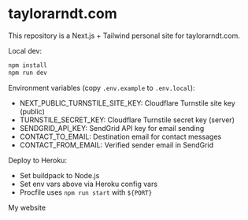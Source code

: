 # taylorarndt.com

This repository is a Next.js + Tailwind personal site for taylorarndt.com.

Local dev:

```bash
npm install
npm run dev
```

Environment variables (copy `.env.example` to `.env.local`):
- NEXT_PUBLIC_TURNSTILE_SITE_KEY: Cloudflare Turnstile site key (public)
- TURNSTILE_SECRET_KEY: Cloudflare Turnstile secret key (server)
- SENDGRID_API_KEY: SendGrid API key for email sending
- CONTACT_TO_EMAIL: Destination email for contact messages
- CONTACT_FROM_EMAIL: Verified sender email in SendGrid

Deploy to Heroku:
- Set buildpack to Node.js
- Set env vars above via Heroku config vars
- Procfile uses `npm run start` with `${PORT}`


My website
